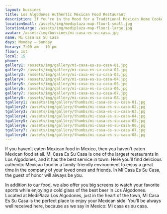 ```yaml
---
layout: bussines
title: Los Algodones Authentic Mexican Food Restaurant
description: If You're in the Mood for a Traditional Mexican Home Cooked Meal, Then Come to Mi Casa Es Su Casa at MediPlaza Los Algodones. We Serve Breakfast, Lunch, and Dinner So You're Welcome to Stop by Any Time.
locationSmall: /assets/img/mediplaza-map-floor1-small.jpg
locationLarge: /assets/img/mediplaza-map-floor1-large.jpg
avatar: /assets/img/bussines/mi-casa-es-su-casa.jpg
name: Mi Casa Es Su Casa
days: Monday – Sunday
horary: 7:00 am – 10 pm 
floor: 1st
local: 15
phone:
gallery1: /assets/img/gallery/mi-casa-es-su-casa-01.jpg
gallery2: /assets/img/gallery/mi-casa-es-su-casa-02.jpg
gallery3: /assets/img/gallery/mi-casa-es-su-casa-03.jpg
gallery4: /assets/img/gallery/mi-casa-es-su-casa-04.jpg
gallery5: /assets/img/gallery/mi-casa-es-su-casa-05.jpg
gallery6: /assets/img/gallery/mi-casa-es-su-casa-06.jpg
gallery7: /assets/img/gallery/mi-casa-es-su-casa-07.jpg
gallery8: /assets/img/gallery/mi-casa-es-su-casa-08.jpg
tgallery1: /assets/img/gallery/thumbs/mi-casa-es-su-casa-01.jpg
tgallery2: /assets/img/gallery/thumbs/mi-casa-es-su-casa-02.jpg
tgallery3: /assets/img/gallery/thumbs/mi-casa-es-su-casa-03.jpg
tgallery4: /assets/img/gallery/thumbs/mi-casa-es-su-casa-04.jpg
tgallery5: /assets/img/gallery/thumbs/mi-casa-es-su-casa-05.jpg
tgallery6: /assets/img/gallery/thumbs/mi-casa-es-su-casa-06.jpg
tgallery7: /assets/img/gallery/thumbs/mi-casa-es-su-casa-07.jpg
tgallery8: /assets/img/gallery/thumbs/mi-casa-es-su-casa-08.jpg
---
```

If you haven’t eaten Mexican food in Mexico, then you haven’t eaten Mexican food at all. Mi Casa Es Su Casa is one of the largest restaurants in Los Algodones, and it has the best service in town. Here you’ll find delicious authentic Mexican food in a family-friendly environment to enjoy a great time in the company of your loved ones and friends. In Mi Casa Es Su Casa, the guest of honor will always be you.

In addition to our food, we also offer you big screens to watch your favorite sports while enjoying a cold glass of the best beer in Los Algodones. Located at MediPlaza Los Algodones, just in the heart of the town, Mi Casa Es Su Casa is the perfect place to enjoy your Mexican side. You'll be always well received here, because as we say in Mexico: Mi casa es su casa.